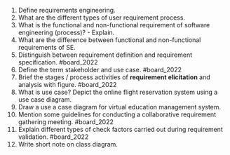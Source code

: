 1. Define requirements engineering.
2. What are the different types of user requirement process.
3. What is the functional and non-functional requirement of software engineering (process)? - Explain.
4. What are the difference between functional and non-functional requirements of SE.
5. Distinguish between requirement definition and requirement specification. #board_2022 
6. Define the term stakeholder and use case. #board_2022 
7. Brief the stages / process activities of **requirement elicitation** and analysis with figure. #board_2022 
8. What is use case? Depict the online flight reservation system using a use case diagram.
9. Draw a use a case diagram for virtual education management system.
10. Mention some guidelines for conducting a collaborative requirement gathering meeting. #board_2022 
11. Explain different types of check factors carried out during requirement validation. #board_2022 
12. Write short note on class diagram.